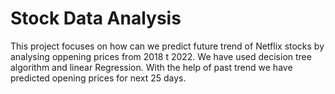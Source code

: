 # Stock Data Analysis

This project focuses on how can we predict future trend of Netflix stocks by analysing oppening prices from 2018 t 2022.
We have used decision tree algorithm and linear Regression. With the help of past trend we have predicted opening prices for next 25 days.


